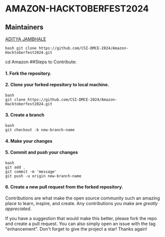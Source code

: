 # AMAZON-HACKTOBERFEST2024

## Maintainers

[ADITYA JAMBHALE](https://github.com/Aditya-jambhale)

```
bash git clone https://github.com/CSI-DMCE-2024/Amazon-Hacktoberfest2024.git
```
cd Amazon 
##Steps to Contribute:

#### 1. Fork the repository.

#### 2. Clone your forked repository to local machine.
```
bash
git clone https://github.com/CSI-DMCE-2024/Amazon-Hacktoberfest2024.git
```

#### 3. Create a branch
```
bash
git checkout -b new-branch-name
```

#### 4. Make your changes

#### 5. Commit and push your changes
```
bash
git add .
git commit -m 'message'
git push -u origin new-branch-name
```

#### 6. Create a new pull request from the forked repository.

Contributions are what make the open source community such an amazing place to learn, inspire, and create. Any contributions you make are *greatly appreciated*.

If you have a suggestion that would make this better, please fork the repo and create a pull request. You can also simply open an issue with the tag "enhancement".
Don't forget to give the project a star! Thanks again!
    
